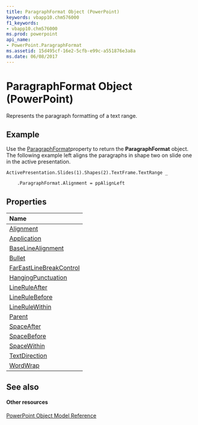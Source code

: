 ```yaml
---
title: ParagraphFormat Object (PowerPoint)
keywords: vbapp10.chm576000
f1_keywords:
- vbapp10.chm576000
ms.prod: powerpoint
api_name:
- PowerPoint.ParagraphFormat
ms.assetid: 15d495cf-16e2-5cfb-e99c-a551876e3a8a
ms.date: 06/08/2017
---
```



# ParagraphFormat Object (PowerPoint)

Represents the paragraph formatting of a text range.


## Example

Use the [ParagraphFormat](http://msdn.microsoft.com/library/41d3f0f3-70e3-ad1a-efcb-de849d4a03d4%28Office.15%29.aspx)property to return the **ParagraphFormat** object. The following example left aligns the paragraphs in shape two on slide one in the active presentation.


```
ActivePresentation.Slides(1).Shapes(2).TextFrame.TextRange _

    .ParagraphFormat.Alignment = ppAlignLeft
```


## Properties



|**Name**|
|:-----|
|[Alignment](http://msdn.microsoft.com/library/1083d0da-b974-f573-3306-6a865578219b%28Office.15%29.aspx)|
|[Application](http://msdn.microsoft.com/library/76be8546-409c-1762-a195-8d9c30d7a00b%28Office.15%29.aspx)|
|[BaseLineAlignment](http://msdn.microsoft.com/library/b59f680f-a5a9-f6bc-85d5-f14670269ae8%28Office.15%29.aspx)|
|[Bullet](http://msdn.microsoft.com/library/2b997a78-7791-6f08-00af-7143f94457c1%28Office.15%29.aspx)|
|[FarEastLineBreakControl](http://msdn.microsoft.com/library/ffc0cb13-b547-5a33-e661-8a2cc4237e88%28Office.15%29.aspx)|
|[HangingPunctuation](http://msdn.microsoft.com/library/e7e1f5b2-e0ed-9b5c-7c14-fcf4c134e3bb%28Office.15%29.aspx)|
|[LineRuleAfter](http://msdn.microsoft.com/library/fd206688-2217-303d-bb7e-fa3b00b0f188%28Office.15%29.aspx)|
|[LineRuleBefore](http://msdn.microsoft.com/library/2316216e-9f56-07e6-1b32-10b37a6fdc9d%28Office.15%29.aspx)|
|[LineRuleWithin](http://msdn.microsoft.com/library/0bf91b11-fe28-eec8-75f8-8fccbed19f5c%28Office.15%29.aspx)|
|[Parent](http://msdn.microsoft.com/library/5b86ae1b-7889-0e98-43f9-7e947341edd4%28Office.15%29.aspx)|
|[SpaceAfter](http://msdn.microsoft.com/library/8b5dcf96-c35f-5e0b-6bd2-efabce7ea16f%28Office.15%29.aspx)|
|[SpaceBefore](http://msdn.microsoft.com/library/be73b3fe-4490-df58-57fd-47c51767b985%28Office.15%29.aspx)|
|[SpaceWithin](http://msdn.microsoft.com/library/523fa767-e5af-0d7f-d16a-b11dd7d3799d%28Office.15%29.aspx)|
|[TextDirection](http://msdn.microsoft.com/library/42b8cd29-c467-07c9-c9c9-f644fdc824ae%28Office.15%29.aspx)|
|[WordWrap](http://msdn.microsoft.com/library/d9ccb806-b6a0-0d4c-e272-1f15336142d1%28Office.15%29.aspx)|

## See also


#### Other resources


[PowerPoint Object Model Reference](http://msdn.microsoft.com/library/00acd64a-5896-0459-39af-98df2849849e%28Office.15%29.aspx)
